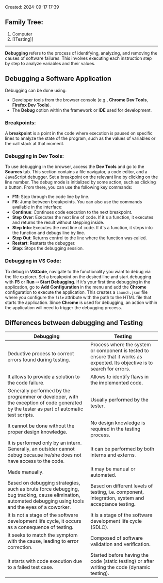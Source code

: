 Created: 2024-09-17 17:39
## Family Tree:
1. Computer
2. [[Testing]]
-- -
**Debugging** refers to the process of identifying, analyzing, and removing the causes of software failures. This involves executing each instruction step by step to analyze variables and their values.
## Debugging a Software Application
Debugging can be done using:
- Developer tools from the browser console (e.g., **Chrome Dev Tools**, **Firefox Dev Tools**).
- The **Debug** option within the framework or **IDE** used for development.
### Breakpoints:
A **breakpoint** is a point in the code where execution is paused on specific lines to analyze the state of the program, such as the values of variables or the call stack at that moment.
### Debugging in Dev Tools:
To use debugging in the browser, access the **Dev Tools** and go to the **Sources** tab. This section contains a file navigator, a code editor, and a JavaScript debugger. Set a breakpoint on the relevant line by clicking on the line number.
The debug mode is initialized by some action, such as clicking a button. From there, you can use the following key commands:
- **F11**: Step through the code line by line.
- **F8**: Jump between breakpoints.
You can also use the commands available in the interface:
- **Continue**: Continues code execution to the next breakpoint.
- **Step Over**: Executes the next line of code. If it's a function, it executes and returns the result without stepping inside.
- **Step Into**: Executes the next line of code. If it's a function, it steps into the function and debugs line by line.
- **Step Out**: Returns control to the line where the function was called.
- **Restart**: Restarts the debugger.
- **Stop**: Stops the debugging session.
### Debugging in VS Code:
To debug in **VSCode**, navigate to the functionality you want to debug via the file explorer. Set a breakpoint on the desired line and start debugging with **F5** or **Run ➝ Start Debugging**.
If it's your first time debugging in the application, go to **Add Configuration** in the menu and add the **Chrome** configuration to execute the application. This creates a `launch.json` file where you configure the `file` attribute with the path to the HTML file that starts the application. Since **Chrome** is used for debugging, an action within the application will need to trigger the debugging process.
## Differences between debugging and Testing

| Debugging                                                                                                                                                  | Testing                                                                                                                     |
| ---------------------------------------------------------------------------------------------------------------------------------------------------------- | --------------------------------------------------------------------------------------------------------------------------- |
| Deductive process to correct errors found during testing.                                                                                                  | Process where the system or component is tested to ensure that it works as expected. Its objective is to search for errors. |
| It allows to provide a solution to the code failure.                                                                                                       | Allows to identify flaws in the implemented code.                                                                           |
| Generally performed by the programmer or developer, with the exception of code generated by the tester as part of automatic test scripts.                  | Usually performed by the tester.                                                                                            |
| It cannot be done without the proper design knowledge.                                                                                                     | No design knowledge is required in the testing process.                                                                     |
| It is performed only by an intern. Generally, an outsider cannot debug because he/she does not have access to the code.                                    | It can be performed by both interns and externs.                                                                            |
| Made manually.                                                                                                                                             | It may be manual or automated.                                                                                              |
| Based on debugging strategies, such as brute force debugging, bug tracking, cause elimination, automated debugging using tools and the eyes of a coworker. | Based on different levels of testing, i.e. component, integration, system and acceptance testing.                           |
| It is not a stage of the software development life cycle, it occurs as a consequence of testing.                                                           | It is a stage of the software development life cycle (SDLC).                                                                |
| It seeks to match the symptom with the cause, leading to error correction.                                                                                 | Composed of software validation and verification.                                                                           |
| It starts with code execution due to a failed test case.                                                                                                   | Started before having the code (static testing) or after writing the code (dynamic testing).                                |

